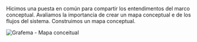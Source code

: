 
Hicimos una puesta en común para compartir los entendimentos del marco conceptual.
Avaliamos la importancia de crear un mapa conceptual e de los flujos del sistema.
Construimos un mapa conceptual.

![Grafema - Mapa conceitual](https://github.com/docART/documentacion/blob/recipe/prototyping/grafemas/Ontologia-flujos.map2.png)
